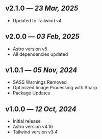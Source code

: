 ## v2.1.0 _— 23 Mar, 2025_

- Updated to Tailwind v4

## v2.0.0 _— 03 Feb, 2025_

- Astro version v5
- All dependencies updated

## v1.0.1 _— 05 Nov, 2024_

- SASS Warnings Removed
- Optimized Image Processing with Sharp
- Package Updates

## v1.0.0 _— 12 Oct, 2024_

- Initial release
- Astro version v4.16
- Tailwind version v3.4
